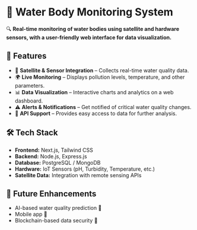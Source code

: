 # 🌊 Water Body Monitoring System

🔍 **Real-time monitoring of water bodies using satellite and hardware sensors, with a user-friendly web interface for data visualization.**

## 🚀 Features

- 📡 **Satellite & Sensor Integration** – Collects real-time water quality data.
- 🌍 **Live Monitoring** – Displays pollution levels, temperature, and other parameters.
- 📊 **Data Visualization** – Interactive charts and analytics on a web dashboard.
- ⚠️ **Alerts & Notifications** – Get notified of critical water quality changes.
- 🔗 **API Support** – Provides easy access to data for further analysis.

## 🛠️ Tech Stack

- **Frontend:** Next.js, Tailwind CSS
- **Backend:** Node.js, Express.js
- **Database:** PostgreSQL / MongoDB
- **Hardware:** IoT Sensors (pH, Turbidity, Temperature, etc.)
- **Satellite Data:** Integration with remote sensing APIs

## 🎯 Future Enhancements

- AI-based water quality prediction 🤖
- Mobile app 📱
- Blockchain-based data security 🔗
